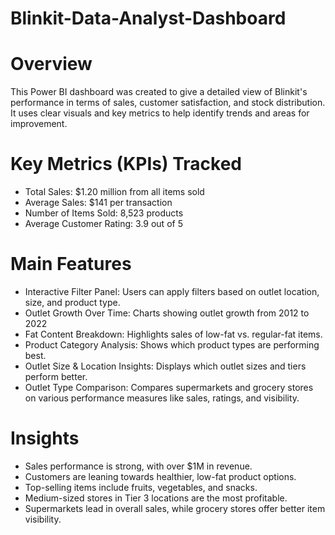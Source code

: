 # Blinkit-Data-Analyst-Dashboard

# Overview
This Power BI dashboard was created to give a detailed view of Blinkit's performance in terms of sales, customer satisfaction, and stock distribution. It uses clear visuals and key metrics to help identify trends and areas for improvement.

# Key Metrics (KPIs) Tracked
- Total Sales: $1.20 million from all items sold  
- Average Sales: $141 per transaction  
- Number of Items Sold: 8,523 products  
- Average Customer Rating: 3.9 out of 5  

# Main Features
- Interactive Filter Panel: Users can apply filters based on outlet location, size, and product type.  
- Outlet Growth Over Time: Charts showing outlet growth from 2012 to 2022    
- Fat Content Breakdown: Highlights sales of low-fat vs. regular-fat items.        
- Product Category Analysis: Shows which product types are performing best.    
- Outlet Size & Location Insights: Displays which outlet sizes and tiers perform better.    
- Outlet Type Comparison: Compares supermarkets and grocery stores on various performance measures like sales, ratings, and visibility.  

# Insights
- Sales performance is strong, with over $1M in revenue.  
- Customers are leaning towards healthier, low-fat product options.   
- Top-selling items include fruits, vegetables, and snacks.  
- Medium-sized stores in Tier 3 locations are the most profitable.  
- Supermarkets lead in overall sales, while grocery stores offer better item visibility.  
